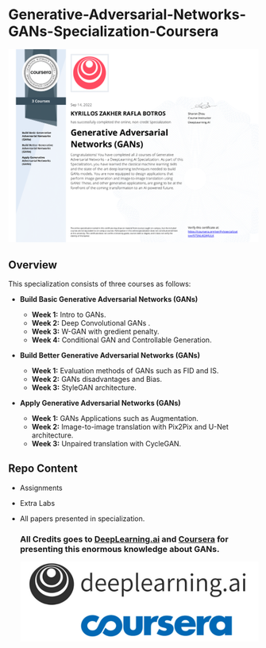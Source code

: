 # Generative-Adversarial-Networks-GANs-Specialization-Coursera

![](GANs_Certificate.png)

## Overview

This specialization consists of three courses as follows:
- **Build Basic Generative Adversarial Networks (GANs)**
  - **Week 1:** Intro to GANs.
  - **Week 2:** Deep Convolutional GANs .
  - **Week 3:** W-GAN with gredient penalty.
  - **Week 4:** Conditional GAN and Controllable Generation. 
  
- **Build Better Generative Adversarial Networks (GANs)**
  - **Week 1:** Evaluation methods of GANs such as FID and IS.
  - **Week 2:** GANs disadvantages and Bias.
  - **Week 3:** StyleGAN architecture.
  
- **Apply Generative Adversarial Networks (GANs)**
  - **Week 1:** GANs Applications such as Augmentation.
  - **Week 2:** Image-to-image translation with Pix2Pix and U-Net architecture.
  - **Week 3:** Unpaired translation with CycleGAN.
  
## Repo Content
- Assignments 
- Extra Labs
- All papers presented in specialization. 
   
   
  ### All Credits goes to [DeepLearning.ai](https://www.deeplearning.ai) and [Coursera](https://www.coursera.org/) for presenting this enormous knowledge about GANs.
  
  ![](deeplearning&coursera.png)
